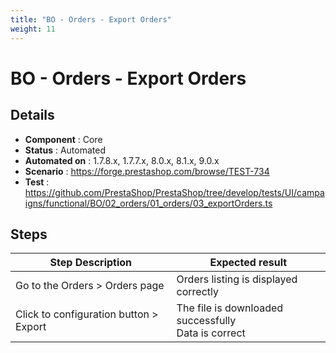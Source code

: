 ```yaml
---
title: "BO - Orders - Export Orders"
weight: 11
---
```


# BO - Orders - Export Orders
## Details
* **Component** : Core
* **Status** : Automated
* **Automated on** : 1.7.8.x, 1.7.7.x, 8.0.x, 8.1.x, 9.0.x
* **Scenario** : https://forge.prestashop.com/browse/TEST-734
* **Test** : https://github.com/PrestaShop/PrestaShop/tree/develop/tests/UI/campaigns/functional/BO/02_orders/01_orders/03_exportOrders.ts

## Steps
| Step Description | Expected result |
| ----- | ----- |
| Go to the Orders > Orders page | Orders listing is displayed correctly |
| Click to configuration button > Export | The file is downloaded successfully<br>Data is correct |

